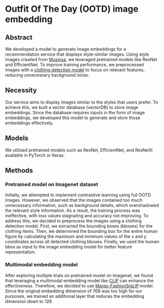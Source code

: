 # Outfit Of The Day (OOTD) image embedding

## Abstract
We developed a model to generate image embeddings for a recommendation service that displays style-similar images. Using style images crawled from [Musinsa](https://www.musinsa.com/), we leveraged pretrained models like ResNet and EfficientNet. To improve training performance, we preprocessed images with a [clothing detection model]() to focus on relevant features, reducing unnecessary background noise.

## Necessity
Our service aims to display images similar to the styles that users prefer. To achieve this, we built a vector database (vectorDB) to store image embeddings. Since the database requires inputs in the form of image embeddings, we developed this model to generate and store those embeddings effectively.

## Models
We utilized pretrained models such as ResNet, EfficientNet, and ResNeXt available in PyTorch or Keras.

## Methods

### Pretrained model on Imagenet dataset
Initially, we attempted to implement contrastive learning using full OOTD images. However, we observed that the images contained too much unnecessary information, such as background details, which overshadowed the relevant style information. As a result, the training process was ineffective, with loss values stagnating and accuracy not improving.
To address this, we decided to preprocess the images using a clothing detection model. First, we extracted the bounding boxes (bboxes) for the clothing items. Then, we determined the bounding box for the entire human figure by calculating the maximum and minimum values of the x and y coordinates across all detected clothing bboxes. Finally, we used the human bbox as input to the image embedding model for better feature representation.

### Multimodal embedding model
After exploring multiple trials on pretrained model on Imagenet, we found that leveraging a multimodal embedding model like [CLIP](https://arxiv.org/abs/2103.00020) can enhance the effectiveness. Therefore, we decided to use [Marqo-FashionSigLIP](https://huggingface.co/Marqo/marqo-fashionSigLIP) model. Since the original embedding dimension of 768 was too high for our purposes, we trained an additional layer that reduces the embedding dimension down to 128.